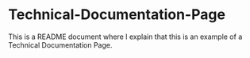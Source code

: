 # Technical-Documentation-Page
This is a README document where I explain that this is an example of a Technical Documentation Page.
